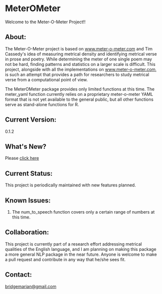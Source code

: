 # MeterOMeter

Welcome to the Meter-O-Meter Project!!

## About:

The Meter-O-Meter project is based on www.meter-o-meter.com and Tim Cassedy's idea of measuring metrical density and identifying metrical verse in prose and poetry. While determining the meter of one single poem may not be hard, finding patterns and statistics on a larger scale is difficult. This project, alongside with all the implementations on www.meter-o-meter.com, is such an attempt that provides a path for researchers to study metrical verse from a computational point of view.

The MeterOMeter package provides only limited functions at this time. The meter_yaml function currently relies on a proprietary meter-o-meter YAML format that is not yet available to the general public, but all other functions serve as stand-alone functions for R.

## Current Version:

0.1.2

## What's New?

Please [click here](https://github.com/kevin931/MeterOMeter/blob/master/Versions.md)

## Current Status:

This project is periodically maintained with new features planned.

## Known Issues:

1. The num_to_speech function covers only a certain range of numbers at this time.

## Collaboration:

This project is currently part of a research effort addressing metrical qualities of the English language, and I am planning on making this package a more general NLP package in the near future. Anyone is welcome to make a pull request and contribute in any way that he/she sees fit.

## Contact:

bridgemarian@gmail.com
